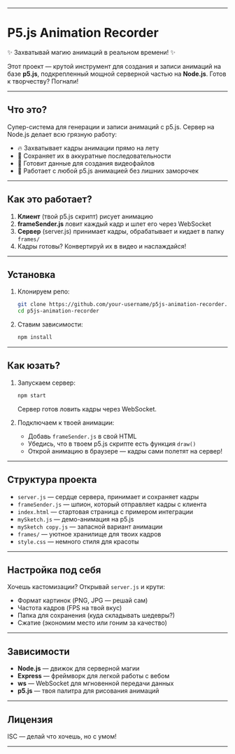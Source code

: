 
---

# P5.js Animation Recorder  
✨ Захватывай магию анимаций в реальном времени! ✨  

Этот проект — крутой инструмент для создания и записи анимаций на базе **p5.js**, подкрепленный мощной серверной частью на **Node.js**. Готов к творчеству? Погнали!  

---

## Что это?  
Супер-система для генерации и записи анимаций с p5.js. Сервер на Node.js делает всю грязную работу:  

- 🔥 Захватывает кадры анимации прямо на лету  
- 💾 Сохраняет их в аккуратные последовательности  
- 🎥 Готовит данные для создания видеофайлов  
- 🎨 Работает с любой p5.js анимацией без лишних заморочек  

---

## Как это работает?  
1. **Клиент** (твой p5.js скрипт) рисует анимацию  
2. **frameSender.js** ловит каждый кадр и шлет его через WebSocket  
3. **Сервер** (server.js) принимает кадры, обрабатывает и кидает в папку `frames/`  
4. Кадры готовы? Конвертируй их в видео и наслаждайся!  

---

## Установка  
1. Клонируем репо:  
   ```bash  
   git clone https://github.com/your-username/p5js-animation-recorder.git  
   cd p5js-animation-recorder  
   ```  
2. Ставим зависимости:  
   ```bash  
   npm install  
   ```  

---

## Как юзать?  
1. Запускаем сервер:  
   ```bash  
   npm start  
   ```  
   Сервер готов ловить кадры через WebSocket.  

2. Подключаем к твоей анимации:  
   - Добавь `frameSender.js` в свой HTML  
   - Убедись, что в твоем p5.js скрипте есть функция `draw()`  
   - Открой анимацию в браузере — кадры сами полетят на сервер!  

---

## Структура проекта  
- `server.js` — сердце сервера, принимает и сохраняет кадры  
- `frameSender.js` — шпион, который отправляет кадры с клиента  
- `index.html` — стартовая страница с примером интеграции  
- `mySketch.js` — демо-анимация на p5.js  
- `mySketch copy.js` — запасной вариант анимации  
- `frames/` — уютное хранилище для твоих кадров  
- `style.css` — немного стиля для красоты  

---

## Настройка под себя  
Хочешь кастомизации? Открывай `server.js` и крути:  
- Формат картинок (PNG, JPG — решай сам)  
- Частота кадров (FPS на твой вкус)  
- Папка для сохранения (куда складывать шедевры?)  
- Сжатие (экономим место или гоним за качество)  

---

## Зависимости  
- **Node.js** — движок для серверной магии  
- **Express** — фреймворк для легкой работы с вебом  
- **ws** — WebSocket для мгновенной передачи данных  
- **p5.js** — твоя палитра для рисования анимаций  

---

## Лицензия  
ISC — делай что хочешь, но с умом!  

---

